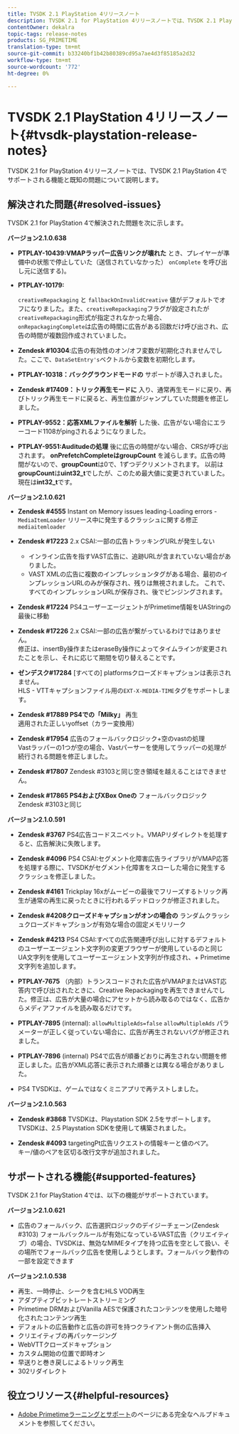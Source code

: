 ```yaml
---
title: TVSDK 2.1 PlayStation 4リリースノート
description: TVSDK 2.1 for PlayStation 4リリースノートでは、TVSDK 2.1 PlayStation 4でサポートされる機能と既知の問題について説明します。
contentOwner: dekalra
topic-tags: release-notes
products: SG_PRIMETIME
translation-type: tm+mt
source-git-commit: b33240bf1b42b80389cd95a7ae4d3f85185a2d32
workflow-type: tm+mt
source-wordcount: '772'
ht-degree: 0%

---
```



# TVSDK 2.1 PlayStation 4リリースノート{#tvsdk-playstation-release-notes}

TVSDK 2.1 for PlayStation 4リリースノートでは、TVSDK 2.1 PlayStation 4でサポートされる機能と既知の問題について説明します。

## 解決された問題{#resolved-issues}

TVSDK 2.1 for PlayStation 4で解決された問題を次に示します。

**バージョン2.1.0.638**

* **PTPLAY-10439:VMAPラッパー広告リンクが壊れた**
とき、プレイヤーが準備中の状態で停止していた（送信されていなかった） 
`onComplete` を呼び出し元に送信する)。

* **PTPLAY-10179:**

   `creativeRepackaging` と `fallbackOnInvalidCreative` 値がデフォルトでオフになりました。また、`creativeRepackaging`フラグが設定されたが`creativeRepackaging`形式が指定されなかった場合、`onRepackagingComplete`は広告の時間に広告がある回数だけ呼び出され、広告の時間が複数回作成されていました。

* **Zendesk #10304**:広告の有効性のオン/オフ変数が初期化されませんでした。ここで、`DataSetEntry's`ベクトルから変数を初期化します。

* **PTPLAY-10318：バックグラウンドモードの**
サポートが導入されました。
* **Zendesk #17409：トリック再生モードに**
入り、通常再生モードに戻り、再びトリック再生モードに戻ると、再生位置がジャンプしていた問題を修正しました。
* **PTPLAY-9552：応答XMLファイルを解析**
した後、広告がない場合にエラーコード1108がpingされるようになりました。
* **PTPLAY-9551:Auditudeの処理**
後に広告の時間がない場合、CRSが呼び出されます。 
**onPrefetchCompleteはgroupCount** を減らします。広告の時間がないので、**groupCount**&#x200B;は0で、1ずつデクリメントされます。 以前は&#x200B;**groupCount**&#x200B;は&#x200B;**uint32_t**&#x200B;でしたが、このため最大値に変更されていました。 現在は&#x200B;**int32_t**&#x200B;です。

**バージョン2.1.0.621**

* **Zendesk #4555**
 Instant on Memory issues leading-Loading errors - 
`MediaItemLoader` リリース中に発生するクラッシュに関する修正  `mediaitemloader`

* **Zendesk #17223**
2.x CSAI:一部の広告トラッキングURLが発生しない
   * インライン広告を指すVAST広告に、追跡URLが含まれていない場合がありました。
   * VAST XMLの広告に複数のインプレッションタグがある場合、最初のインプレッションURLのみが保存され、残りは無視されました。 これで、すべてのインプレッションURLが保存され、後でピンジングされます。
* **Zendesk #17224**
PS4ユーザーエージェントがPrimetime情報をUAStringの最後に移動
* **Zendesk #17226**
2.x CSAI:一部の広告が繋がっているわけではありません。
\
   修正は、insertBy操作またはeraseBy操作によってタイムラインが変更されたことを示し、それに応じて期間を切り替えることです。

* **ゼンデスク#17284**
   [すべての] platformsクローズドキャプションは表示されません。\
   HLS - VTTキャプションファイル用の`EXT-X-MEDIA-TIME`タグをサポートします。

* **Zendesk #17889 PS4での「Milky」**
再生
\
   適用された正しいyoffset（カラー変換用）

* **Zendesk #17954**
広告のフォールバックロジック+空のvastの処理
\
   Vastラッパーの1つが空の場合、Vastパーサーを使用してラッパーの処理が続行される問題を修正しました。

* **Zendesk #17807**
 Zendesk #3103と同じ空き領域を越えることはできません。

* **Zendesk #17865 PS4およびXBox Oneの**
フォールバックロジック
\
   Zendesk #3103と同じ

**バージョン2.1.0.591**

* **Zendesk #3767**
PS4広告コードスニペット。VMAPリダイレクトを処理すると、広告解決に失敗します。
* **Zendesk #4096**
PS4 CSAI:セグメント化障害広告ライブラリがVMAP応答を処理する際に、TVSDKがセグメント化障害をスローした場合に発生するクラッシュを修正しました。

* **Zendesk #4161**
Trickplay 16xがムービーの最後でフリーズするトリック再生が通常の再生に戻ったときに行われるデッドロックが修正されました。

* **Zendesk #4208クローズドキャプションがオンの場合の**
ランダムクラッシュクローズドキャプションが有効な場合の固定メモリリーク

* **Zendesk #4213**
PS4 CSAI:すべての広告関連呼び出しに対するデフォルトのユーザーエージェント文字列の変更ブラウザーが使用しているのと同じUA文字列を使用してユーザーエージェント文字列が作成され、+ Primetime文字列を追加します。

* **PTPLAY-7675** （内部）トランスコードされた広告がVMAPまたはVAST応答内で呼び出されたときに、Creative Repackagingを再生できませんでした。修正は、広告が大量の場合にアセットから読み取るのではなく、広告からメディアファイルを読み取るだけです。

* **PTPLAY-7895** (internal): `allowMultipleAds=false` `allowMultipleAds` パラメーターが正しく従っていない場合に、広告が再生されないバグが修正されました。

* **PTPLAY-7896** (internal) PS4で広告が順番どおりに再生されない問題を修正しました。広告がXML応答に表示された順番とは異なる場合がありました。

* PS4 TVSDKは、ゲームではなくミニアプリで再テストしました。

**バージョン2.1.0.563**

* **Zendesk #3868**
 TVSDKは、Playstation SDK 2.5をサポートします。TVSDKは、2.5 Playstation SDKを使用して構築されました。

* **Zendesk #4093**
 targetingPt広告リクエストの情報キーと値のペア。
\
   キー/値のペアを区切る改行文字が追加されました。

## サポートされる機能{#supported-features}

TVSDK 2.1 for PlayStation 4では、以下の機能がサポートされています。

**バージョン2.1.0.621**

* 広告のフォールバック、広告選択ロジックのデイジーチェーン(Zendesk #3103)
フォールバックルールが有効になっているVAST広告（クリエイティブ）の場合、TVSDKは、無効なMIMEタイプを持つ広告を空として扱い、その場所でフォールバック広告を使用しようとします。フォールバック動作の一部を設定できます

**バージョン2.1.0.538**

* 再生、一時停止、シークを含むHLS VOD再生
* アダプティブビットレートストリーミング
* Primetime DRMおよびVanilla AESで保護されたコンテンツを使用した暗号化されたコンテンツ再生
* デフォルトの広告動作と広告の許可を持つクライアント側の広告挿入
* クリエイティブの再パッケージング
* WebVTTクローズドキャプション
* カスタム開始の位置で即時オン
* 早送りと巻き戻しによるトリック再生
* 302リダイレクト

## 役立つリソース{#helpful-resources}

* [Adobe Primetimeラーニングとサポート](https://helpx.adobe.com/support/primetime.html)のページにある完全なヘルプドキュメントを参照してください。
